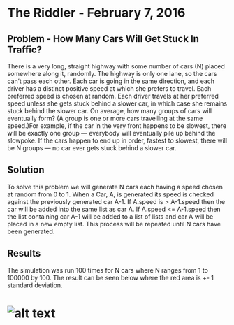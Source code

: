 # The Riddler - February 7, 2016
## Problem - How Many Cars Will Get Stuck In Traffic?
There is a very long, straight highway with some number of cars (N) placed somewhere along it, randomly.
The highway is only one lane, so the cars can’t pass each other. Each car is going in the same direction, and each
driver has a distinct positive speed at which she prefers to travel. Each preferred speed is chosen at random.
Each driver travels at her preferred speed unless she gets stuck behind a slower car, in which case she remains
stuck behind the slower car. On average, how many groups of cars will eventually form? (A group is one or more
cars travelling at the same speed.)For example, if the car in the very front happens to be slowest, there will be
exactly one group — everybody will eventually pile up behind the slowpoke. If the cars happen to end up in order,
fastest to slowest, there will be N groups — no car ever gets stuck behind a slower car.

## Solution
To solve this problem we will generate N cars each having a speed chosen at random from 0 to 1. When a Car, A, is generated
its speed is checked against the previously generated car A-1. If A.speed is > A-1.speed then the car will be added into the
same list as car A. If A.speed <= A-1.speed then the list containing car A-1 will be added to a list of lists and
car A will be placed in a new empty list. This process will be repeated until N cars have been generated.


## Results
The simulation was run 100 times for N cars where N ranges from 1 to 100000 by 100. The result can be seen below where the
red area is +- 1 standard deviation.


# ![alt text](https://github.com/rd11490/The-Riddler-Traffic/blob/master/Feb_5_16/Results.png "Simulation Results")